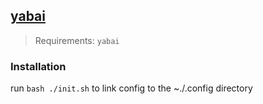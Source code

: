 ## [yabai](https://github.com/koekeishiya/yabai)

> Requirements: `yabai`

### Installation

run `bash ./init.sh` to link config to the ~./.config directory
